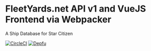 # FleetYards.net API v1 and VueJS Frontend via Webpacker

A Ship Database for Star Citizen

[![CircleCI](https://circleci.com/gh/fleetyards/app/tree/master.svg?style=svg)](https://circleci.com/gh/fleetyards/app/tree/master) [![Depfu](https://badges.depfu.com/badges/6bd2aaec84d0fb22bd1fb30d0b810ee2/status.svg)](https://depfu.com)
